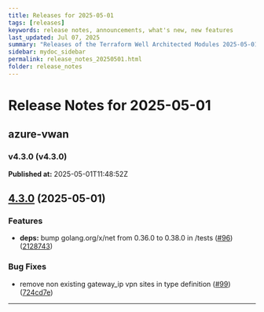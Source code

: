 ```yaml
---
title: Releases for 2025-05-01
tags: [releases]
keywords: release notes, announcements, what's new, new features
last_updated: Jul 07, 2025
summary: "Releases of the Terraform Well Architected Modules 2025-05-01"
sidebar: mydoc_sidebar
permalink: release_notes_20250501.html
folder: release_notes
---
```


# Release Notes for 2025-05-01

## azure-vwan
### v4.3.0 (v4.3.0)
**Published at:** 2025-05-01T11:48:52Z

## [4.3.0](https://github.com/CloudNationHQ/terraform-azure-vwan/compare/v4.2.0...v4.3.0) (2025-05-01)


### Features

* **deps:** bump golang.org/x/net from 0.36.0 to 0.38.0 in /tests ([#96](https://github.com/CloudNationHQ/terraform-azure-vwan/issues/96)) ([2128743](https://github.com/CloudNationHQ/terraform-azure-vwan/commit/2128743d33be2570d16157945b0a3a7b56b981f3))


### Bug Fixes

* remove non existing gateway_ip vpn sites in type definition ([#99](https://github.com/CloudNationHQ/terraform-azure-vwan/issues/99)) ([724cd7e](https://github.com/CloudNationHQ/terraform-azure-vwan/commit/724cd7efa24cb311509a499bba8f57f9077404f0))

---

